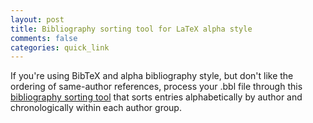 ```yaml
---
layout: post
title: Bibliography sorting tool for LaTeX alpha style
comments: false
categories: quick_link
---
```


<div>If you're using BibTeX and alpha bibliography style, but don't like the ordering of same-author references, process your .bbl file through this <a href="{{site.url}}/simulations/misc/2025-07-12-bbl_sorting_tool/">bibliography sorting tool</a> that sorts entries alphabetically by author and chronologically within each author group.</div>